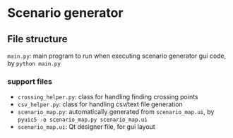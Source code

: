 # Scenario generator

## File structure

`main.py`: main program to run when executing scenario generator gui code, by `python main.py`

### support files

- `crossing_helper.py`: class for handling finding crossing points
- `csv_helper.py`: class for handling csv/text file generation
- `scenario_map.py`: automatically generated from `scenario_map.ui`, by `pyuic5 -o scenario_map.py scenario_map.ui`
- `scenario_map.ui`: Qt designer file, for gui layout
